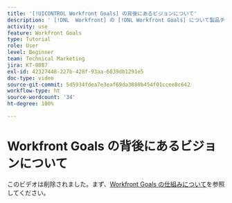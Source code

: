 ```yaml
---
title: '[!UICONTROL Workfront Goals] の背後にあるビジョンについて'
description: ' [!DNL  Workfront] の [!DNL Workfront Goals] について製品チームから説明します。'
activity: use
feature: Workfront Goals
type: Tutorial
role: User
level: Beginner
team: Technical Marketing
jira: KT-8887
exl-id: 42327448-227b-428f-93aa-6039db1291e5
doc-type: video
source-git-commit: 5d5934fdea7e3eaf69da3880b454f01ccee8c642
workflow-type: ht
source-wordcount: '34'
ht-degree: 100%

---
```


# Workfront Goals の背後にあるビジョンについて

このビデオは削除されました。まず、[Workfront Goals の仕組みについて](/help/workfront-goals/establish-a-vision-for-your-org/understand-how-workfront-goals-works.md)を参照してください。
